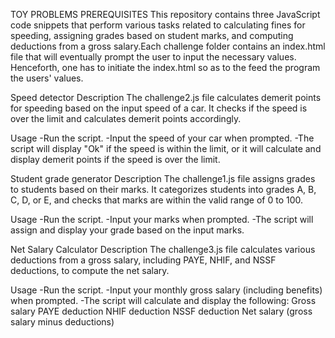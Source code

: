 
TOY PROBLEMS PREREQUISITES 
This repository contains three JavaScript code snippets that perform various tasks related to calculating fines for speeding, assigning grades based on student marks, and computing deductions from a gross salary.Each challenge folder contains an index.html file that will eventually prompt the user to input the necessary values. Henceforth, one has to initiate the index.html so as to the feed the program the users' values.

Speed detector 
Description 
The challenge2.js file calculates demerit points for speeding based on the input speed of a car. It checks if the speed is over the limit and calculates demerit points accordingly.

Usage
 -Run the script.
  -Input the speed of your car when prompted.
   -The script will display "Ok" if the speed is within the limit, or it will calculate and display demerit points if the speed is over the limit.

Student grade generator
 Description 
 The challenge1.js file assigns grades to students based on their marks. It categorizes students into grades A, B, C, D, or E, and checks that marks are within the valid range of 0 to 100.

Usage
 -Run the script. -Input your marks when prompted. -The script will assign and display your grade based on the input marks.

Net Salary Calculator
 Description 
 The challenge3.js file calculates various deductions from a gross salary, including PAYE, NHIF, and NSSF deductions, to compute the net salary.

Usage
 -Run the script. 
 -Input your monthly gross salary (including benefits) when prompted. -The script will calculate and display the following: Gross salary PAYE deduction NHIF deduction NSSF deduction Net salary (gross salary minus deductions)
